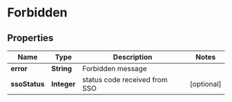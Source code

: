 
# Forbidden

## Properties
Name | Type | Description | Notes
------------ | ------------- | ------------- | -------------
**error** | **String** | Forbidden message | 
**ssoStatus** | **Integer** | status code received from SSO |  [optional]



